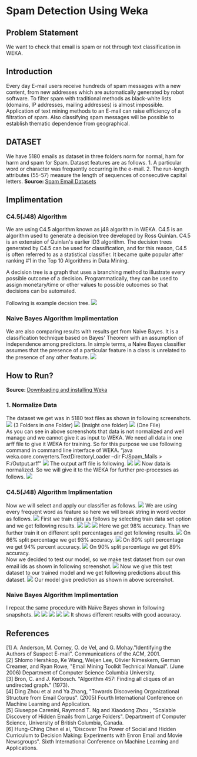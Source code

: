 
# Spam Detection Using Weka

<h2>Problem Statement</h2>
We want to check that email is spam or not through text classification in WEKA.
<h2>Introduction</h2>
Every day E-mail users receive hundreds of spam messages with a new content, from new addresses which are automatically generated by robot software. To filter spam with traditional methods as black-white lists (domains, IP addresses, mailing addresses) is almost impossible. Application of text mining methods to an E-mail can raise efficiency of a filtration of spam. Also classifying spam messages will be possible to establish thematic dependence from geographical.

<h2>DATASET</h2>
We have 5180 emails as dataset in three folders norm for normal, ham for harm and spam for Spam. Dataset features are as follows.
1.	A particular word or character was frequently occurring in the e-mail. 
2.	The run-length attributes (55-57) measure the length of sequences of consecutive capital letters.
<b>Source: </b><a href="http://www2.aueb.gr/users/ion/data/enron-spam/">Spam Email Datasets</a>
<h2>Implimentation</h2>
<h3>C4.5(J48) Algorithm</h3>
We are using C4.5 algorithm known as j48 algorithm in WEKA. C4.5 is an algorithm used to generate a decision tree developed by Ross Quinlan. C4.5 is an extension of Quinlan's earlier ID3 algorithm. The decision trees generated by C4.5 can be used for classification, and for this reason, C4.5 is often referred to as a statistical classifier. 
It became quite popular after ranking #1 in the Top 10 Algorithms in Data Mining.<br>

A decision tree is a graph that uses a branching method to illustrate every possible outcome of a decision. Programmatically, they can be used to assign monetary/time or other values to possible outcomes so that decisions can be automated.

Following is example decsion tree.
<img src="https://github.com/waleedalinizami/IML-Smester-Project/blob/master/img/25.JPG">
<h3>Naive Bayes Algorithm Implimentation</h3>
We are also comparing results with results get from Naive Bayes. It is a classification technique based on Bayes' Theorem with an assumption of independence among predictors. In simple terms, a Naive Bayes classifier assumes that the presence of a particular feature in a class is unrelated to the presence of any other feature.
<img src="https://github.com/waleedalinizami/IML-Smester-Project/blob/master/img/24.png">

<h2>How to Run?</h2>
<b>Source: </b><a href="http://www.cs.waikato.ac.nz/ml/weka/downloading.html">Downloading and installing Weka</a>
<h3>1.	Normalize Data</h3>
The dataset we get was in 5180 text files as shown in following screenshots.
<img src="https://github.com/waleedalinizami/IML-Smester-Project/blob/master/img/1.png">
(3 Folders in one Folder)
<img src="https://github.com/waleedalinizami/IML-Smester-Project/blob/master/img/2.png">
 (Insight one folder)
 <img src="https://github.com/waleedalinizami/IML-Smester-Project/blob/master/img/3.png">
 (One File)<br>
 As you can see in above screenshots that data is not normalized and well manage and we cannot give it as input to WEKA. We need all data in one arff file to give it WEKA for training. So for this purpose we use following command in command line interface of WEKA. 
“java weka.core.converters.TextDirectoryLoader –dir F:/Spam_Mails > F:/Output.arff”
<img src="https://github.com/waleedalinizami/IML-Smester-Project/blob/master/img/4.png">
The output arff file is following.
<img src="https://github.com/waleedalinizami/IML-Smester-Project/blob/master/img/5.png">
<img src="https://github.com/waleedalinizami/IML-Smester-Project/blob/master/img/6.png">
Now data is normalized. So we will give it to the WEKA for further pre-processes as follows.
<img src="https://github.com/waleedalinizami/IML-Smester-Project/blob/master/img/7.png">
<h3>C4.5(J48) Algorithm Implimentation</h3>
Now we will select and apply our classifier as follows. 
<img src="https://github.com/waleedalinizami/IML-Smester-Project/blob/master/img/8.png">
We are using every frequent word as feature so here we will break string in word vector as follows.
<img src="https://github.com/waleedalinizami/IML-Smester-Project/blob/master/img/9.png">
First we train data as follows by selecting train data set option and we get following results.
<img src="https://github.com/waleedalinizami/IML-Smester-Project/blob/master/img/10.png">
<img src="https://github.com/waleedalinizami/IML-Smester-Project/blob/master/img/11.png">
<img src="https://github.com/waleedalinizami/IML-Smester-Project/blob/master/img/12.png">
Here we get 98% accuracy. Than we further train it on different split percentages and get following results.
<img src="https://github.com/waleedalinizami/IML-Smester-Project/blob/master/img/13.png">
On 66% split percentage we get 93% accuracy. 
<img src="https://github.com/waleedalinizami/IML-Smester-Project/blob/master/img/14.png">
On 80% split percentage we get 94% percent accuracy. 
<img src="https://github.com/waleedalinizami/IML-Smester-Project/blob/master/img/15.png">
On 90% split percentage we get 89% accuracy.<br>
Now we decided to test our model, so we make test dataset from our own email ids as shown in following screenshot. 
<img src="https://github.com/waleedalinizami/IML-Smester-Project/blob/master/img/16.png">
Now we give this test dataset to our trained model and we get following predictions about this dataset.
<img src="https://github.com/waleedalinizami/IML-Smester-Project/blob/master/img/17.png">
Our model give prediction as shown in above screenshot. 
<h3>Naive Bayes Algorithm Implimentation</h3>
I repeat the same procedure with Naïve Bayes shown in following snapshots.
<img src="https://github.com/waleedalinizami/IML-Smester-Project/blob/master/img/18.png">
<img src="https://github.com/waleedalinizami/IML-Smester-Project/blob/master/img/19.png">
<img src="https://github.com/waleedalinizami/IML-Smester-Project/blob/master/img/20.png">
<img src="https://github.com/waleedalinizami/IML-Smester-Project/blob/master/img/21.png">
<img src="https://github.com/waleedalinizami/IML-Smester-Project/blob/master/img/22.png">
It shows different results with good accuracy. 
<h2>References</h2>
[1] A. Anderson, M. Corney, O. de Vel, and G. Mohay."Identifying the 
Authors of Suspect E-mail". Communications of the ACM, 2001.<br> 
[2] Shlomo Hershkop, Ke Wang, Weijen Lee, Olivier Nimeskern, German 
Creamer, and Ryan Rowe, "Email Mining Toolkit Technical Manual". 
(June 2006) Department of Computer Science Columbia University. <br> 
[3] Bron, C. and J. Kerbosch. "Algorithm 457: Finding all cliques of an 
undirected graph." (1973). <br> 
[4] Ding Zhou et al and Ya Zhang, "Towards Discovering Organizational 
Structure from Email Corpus". (2005) Fourth International Conference on 
Machine Learning and Application. <br> 
[5]  Giuseppe Carenini, Raymond T. Ng and Xiaodong Zhou , "Scalable 
Discovery of Hidden Emails from Large Folders". Department of 
Computer Science, University of British Columbia, Canada. <br> 
[6] Hung-Ching Chen el al, "Discover The Power of Social and Hidden 
Curriculum to Decision Making: Experiments with Enron Email and 
Movie Newsgroups". Sixth International Conference on Machine 
Learning and Applications. <br> 

